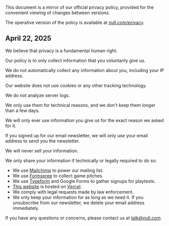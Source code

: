 This document is a mirror of our official privacy policy, provided for the convenient viewing of changes between versions.

The operative version of the policy is available at [null.com/privacy](https://null.com/privacy).

## April 22, 2025

We believe that privacy is a fundamental human right.

Our policy is to only collect information that you voluntarily give us.

We do not automatically collect any information about you, including your IP address.

Our website does not use cookies or any other tracking technology.

We do not analyze server logs. 

We only use them for technical reasons, and we don't keep them longer than a few days.

We will only ever use information you give us for the exact reason we asked for it. 

If you signed up for our email newsletter, we will only use your email address to send you the newsletter.

We will never sell your information.

We only share your information if technically or legally required to do so:
- We use [Mailchimp](https://www.intuit.com/privacy/statement/) to power our mailing list.
- We use [Formspree](https://formspree.io/legal/privacy-policy/) to collect game pitches.
- We use [Typeform](https://admin.typeform.com/to/dwk6gt) and Google Forms to gather signups for playtests.
- [This website](https://null.com/) is hosted on [Vercel](https://vercel.com/legal/privacy-policy).
- We comply with legal requests made by law enforcement.
- We only keep your information for as long as we need it. If you unsubscribe from our newsletter, we delete your email address immediately.

If you have any questions or concerns, please contact us at talk@null.com.
